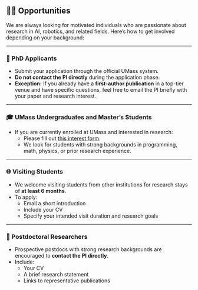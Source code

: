 ## 🧑‍🔬 Opportunities

We are always looking for motivated individuals who are passionate about research in AI, robotics, and related fields. Here’s how to get involved depending on your background:

---

### 📌 PhD Applicants
- Submit your application through the official UMass system.
- **Do not contact the PI directly** during the application phase.
- **Exception:** If you already have a **first-author publication** in a top-tier venue and have specific questions, feel free to email the PI briefly with your paper and research interest.

---

### 🎓 UMass Undergraduates and Master’s Students
- If you are currently enrolled at UMass and interested in research:
  - Please fill out [this interest form](https://forms.gle/gkqJvmwZSztNrvs28).
  - We look for students with strong backgrounds in programming, math, physics, or prior research experience.

---

### 🌐 Visiting Students
- We welcome visiting students from other institutions for research stays of **at least 6 months**.
- To apply:
  - Email a short introduction
  - Include your CV
  - Specify your intended visit duration and research goals

---

### 🧪 Postdoctoral Researchers
- Prospective postdocs with strong research backgrounds are encouraged to **contact the PI directly**.
- Include:
  - Your CV
  - A brief research statement
  - Links to representative publications
